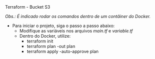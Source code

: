Terraform - Bucket S3

*Obs.: É indicado rodar os comandos dentro de um contâiner do Docker.*

- Para iniciar o projeto, siga o passo a passo abaixo:
  - Modifique as variáveis nos arquivos _main.tf_ e _variable.tf_
  - Dentro do Docker, utilize:
    - terraform init
    - terraform plan -out plan
    - terraform apply -auto-approve plan
